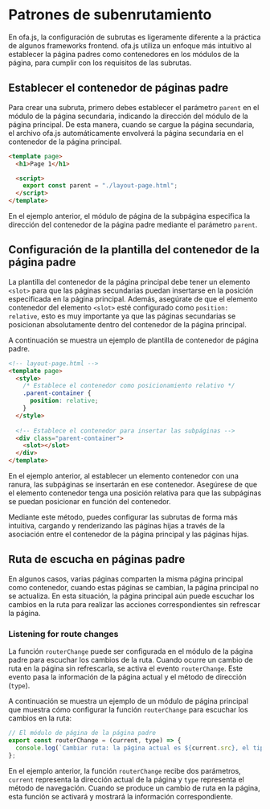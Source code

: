 # Patrones de subenrutamiento

En ofa.js, la configuración de subrutas es ligeramente diferente a la práctica de algunos frameworks frontend. ofa.js utiliza un enfoque más intuitivo al establecer la página padres como contenedores en los módulos de la página, para cumplir con los requisitos de las subrutas.

## Establecer el contenedor de páginas padre

Para crear una subruta, primero debes establecer el parámetro `parent` en el módulo de la página secundaria, indicando la dirección del módulo de la página principal. De esta manera, cuando se cargue la página secundaria, el archivo ofa.js automáticamente envolverá la página secundaria en el contenedor de la página principal.

```html
<template page>
  <h1>Page 1</h1>

  <script>
    export const parent = "./layout-page.html";
  </script>
</template>
```

En el ejemplo anterior, el módulo de página de la subpágina especifica la dirección del contenedor de la página padre mediante el parámetro `parent`.

## Configuración de la plantilla del contenedor de la página padre

La plantilla del contenedor de la página principal debe tener un elemento `<slot>` para que las páginas secundarias puedan insertarse en la posición especificada en la página principal. Además, asegúrate de que el elemento contenedor del elemento `<slot>` esté configurado como `position: relative`, esto es muy importante ya que las páginas secundarias se posicionan absolutamente dentro del contenedor de la página principal.

A continuación se muestra un ejemplo de plantilla de contenedor de página padre.

```html
<!-- layout-page.html -->
<template page>
  <style>
    /* Establece el contenedor como posicionamiento relativo */
    .parent-container {
      position: relative;
    }
  </style>
  
  <!-- Establece el contenedor para insertar las subpáginas -->
  <div class="parent-container">
    <slot></slot>
  </div>
</template>
```

En el ejemplo anterior, al establecer un elemento contenedor con una ranura, las subpáginas se insertarán en ese contenedor. Asegúrese de que el elemento contenedor tenga una posición relativa para que las subpáginas se puedan posicionar en función del contenedor.

Mediante este método, puedes configurar las subrutas de forma más intuitiva, cargando y renderizando las páginas hijas a través de la asociación entre el contenedor de la página principal y las páginas hijas.

## Ruta de escucha en páginas padre

En algunos casos, varias páginas comparten la misma página principal como contenedor, cuando estas páginas se cambian, la página principal no se actualiza. En esta situación, la página principal aún puede escuchar los cambios en la ruta para realizar las acciones correspondientes sin refrescar la página.

### Listening for route changes

La función `routerChange` puede ser configurada en el módulo de la página padre para escuchar los cambios de la ruta. Cuando ocurre un cambio de ruta en la página sin refrescarla, se activa el evento `routerChange`. Este evento pasa la información de la página actual y el método de dirección (`type`).

A continuación se muestra un ejemplo de un módulo de página principal que muestra cómo configurar la función `routerChange` para escuchar los cambios en la ruta:

```javascript
// El módulo de página de la página padre
export const routerChange = (current, type) => {
  console.log(`Cambiar ruta: la página actual es ${current.src}, el tipo de cambio es ${type}`);
};
```

En el ejemplo anterior, la función `routerChange` recibe dos parámetros, `current` representa la dirección actual de la página y `type` representa el método de navegación. Cuando se produce un cambio de ruta en la página, esta función se activará y mostrará la información correspondiente.